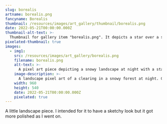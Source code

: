 ```yaml
---
slug: borealis
artname: borealis.png
fancyname: Borealis
thumbnail: /resources/images/art_gallery/thumbnail/borealis.png
date: 2022-05-21T00:00:00.000Z
thumbnail-alt-text: >-
  Thumbnail for gallery item "borealis.png". It depicts a star over a snowy forest at night.
pixelated-thumbnail: true
images:
  - img1:
    src: /resources/images/art_gallery/borealis.png
    filename: borealis.png
    alt-text: >-
      A pixel art piece depicting a snowy landscape at night with a star in the sky.
    image-description: >-
      A landscape pixel art of a clearing in a snowy forest at night. Green and purple shapes resembling auroras are visible in the sky, apparently emanating from a distant yet visible star. Two footprint tracks can be seen side by side in the thick snow. On the left, a fallen tree trunk can be seen.
    width: 960
    height: 540
    date: 2022-05-21T00:00:00.000Z
    pixelated: true
---
```

<p>
	A little landscape piece. I intended for it to have a sketchy look but it got more polished as I went on.
</p>
